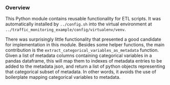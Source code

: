 ### Overview

This Python module contains reusable functionality for ETL scripts. It was automatically installed by `../config.sh` into the virtual environment at `../traffic_monitoring_example/config/virtualenv/venv`. 

There was surprisingly little functionality that presented a good candidate for implementation in this module. Besides some helper functions, the main contribution is the `extract_categorical_variables_as_metadata` function. Given a list of metadata columns containing categorical variables in a pandas dataframe, this will map them to indexes of metadata entries to be added to the metadata json, and return a list of python objects representing that categorical subset of metadata. In other words, it avoids the use of boilerplate mapping categorical variables to metadata. 